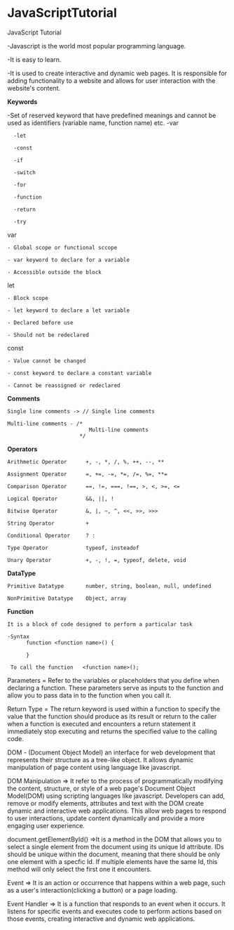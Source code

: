 # JavaScriptTutorial
JavaScript Tutorial

-Javascript is the world most popular programming language.

-It is easy to learn.
    
-It is used to create interactive and dynamic web pages. It is responsible for adding functionality to a website and allows for user interaction with the website's content.

**Keywords**

  -Set of reserved keyword that have predefined meanings and cannot be used as identifiers (variable name, function name) etc.
      -var
      
      -let
      
      -const
      
      -if
      
      -switch
      
      -for 
      
      -function
      
      -return
      
      -try

  var 
  
    - Global scope or functional sccope

    - var keyword to declare for a variable
    
    - Accessible outside the block
 
 let   
    
    - Block scope

    - let keyword to declare a let variable
    
    - Declared before use
    
    - Should not be redeclared

 const

    - Value cannot be changed
    
    - const keyword to declare a constant variable
    
    - Cannot be reassigned or redeclared

**Comments**    

    Single line comments -> // Single line comments

    Multi-line comments - /*
                              Multi-line comments
                           */

**Operators**

    Arithmetic Operator      +, -, *, /, %, ++, --, **

    Assignment Operator      =, +=, -=, *=, /=, %=, **=

    Comparison Operator      ==, !=, ===, !==, >, <, >=, <=

    Logical Operator         &&, ||, !

    Bitwise Operator         &, |, ~, ^, <<, >>, >>>

    String Operator          +

    Conditional Operator     ? :

    Type Operator            typeof, insteadof

    Unary Operator           +, -, !, =, typeof, delete, void 

**DataType**

    Primitive Datatype       number, string, boolean, null, undefined

    NonPrimitive Datatype    Object, array

**Function**

    It is a block of code designed to perform a particular task

    -Syntax
          function <function name>() {

          }

     To call the function   <function name>();

Parameters = Refer to the variables or placeholders that you define when declaring a function. These parameters serve as inputs to the function and allow you to pass data in to the function when you call it.

Return Type = The return keyword is used within a function to specify the value that the function should produce as its result or return to the caller when a function is executed and encounters a return statement
              it immediately stop executing and returns the specified value to the calling code.

DOM - (Document Object Model) an interface for web development that represents their structure as a tree-like object. It allows dynamic manipulation of page content using language like javascript.    

DOM Manipulation => It refer to the process of programmatically modifying the content, structure, or style of a web page's Document Object Model(DOM) using scripting languages like javascript. Developers can add, remove or modify elements, attributes and text with the DOM create dynamic and interactive web applications. This allow web pages to respond to user interactions, update content dynamically and provide a more engaging user experience.

document.getElementById() =>It is a method in the DOM that allows you to select a single element from the document using its unique Id attribute. IDs should be unique within the document, meaning that there should be only one element with a specfic Id. If multiple elements have the same Id, this method will only select the first one it encounters.

Event => It is an action or occurrence that happens within a web page, such as a user's interaction(clicking a button) or a page loading.

Event Handler => It is a function that responds to an event when it occurs. It listens for specific events and executes code to perform actions based on those events, creating interactive and dynamic web applications.
